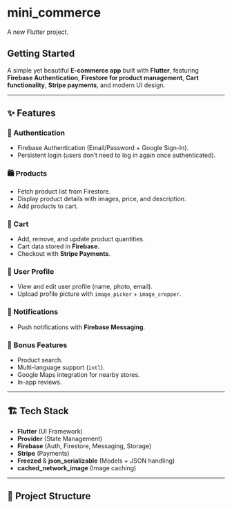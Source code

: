 # mini_commerce

A new Flutter project.

## Getting Started


A simple yet beautiful **E-commerce app** built with **Flutter**, featuring **Firebase Authentication**, **Firestore for product management**, **Cart functionality**, **Stripe payments**, and modern UI design.  

---

## ✨ Features  

### 🔑 Authentication  
- Firebase Authentication (Email/Password + Google Sign-In).  
- Persistent login (users don’t need to log in again once authenticated).  

### 🛍️ Products  
- Fetch product list from Firestore.  
- Display product details with images, price, and description.  
- Add products to cart.  

### 🛒 Cart  
- Add, remove, and update product quantities.  
- Cart data stored in **Firebase**.  
- Checkout with **Stripe Payments**.  

### 👤 User Profile  
- View and edit user profile (name, photo, email).  
- Upload profile picture with `image_picker` + `image_cropper`.  

### 🔔 Notifications  
- Push notifications with **Firebase Messaging**.  

### 🎁 Bonus Features  
- Product search.  
- Multi-language support (`intl`).  
- Google Maps integration for nearby stores.  
- In-app reviews.  

---

## 🏗️ Tech Stack  

- **Flutter** (UI Framework)  
- **Provider** (State Management)  
- **Firebase** (Auth, Firestore, Messaging, Storage)  
- **Stripe** (Payments)  
- **Freezed** & **json_serializable** (Models + JSON handling)  
- **cached_network_image** (Image caching)  

---

## 📂 Project Structure  


